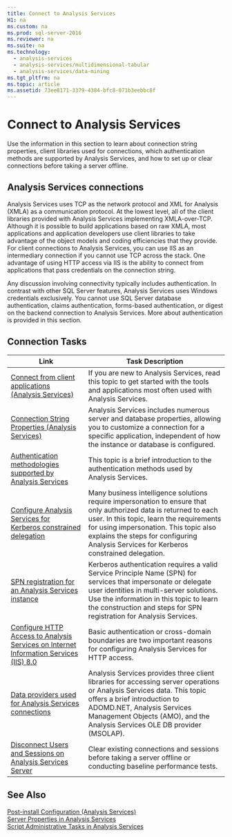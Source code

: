 ```yaml
---
title: Connect to Analysis Services
H1: na
ms.custom: na
ms.prod: sql-server-2016
ms.reviewer: na
ms.suite: na
ms.technology: 
  - analysis-services
  - analysis-services/multidimensional-tabular
  - analysis-services/data-mining
ms.tgt_pltfrm: na
ms.topic: article
ms.assetid: 73ee8171-3379-4384-bfc8-071b3eebbc8f
---
```

# Connect to Analysis Services
  Use the information in this section to learn about connection string properties, client libraries used for connections, which authentication methods are supported by Analysis Services, and how to set up or clear connections before taking a server offline.  
  
## Analysis Services connections  
 Analysis Services uses TCP as the network protocol and XML for Analysis \(XMLA\) as a communication protocol. At the lowest level, all of the client libraries provided with Analysis Services implementing XMLA\-over\-TCP. Although it is possible to build applications based on raw XMLA, most applications and application developers use client libraries to take advantage of the object models and coding efficiencies that they provide. For client connections to Analysis Services, you can use IIS as an intermediary connection if you cannot use TCP across the stack. One advantage of using HTTP access via IIS is the ability to connect from applications that pass credentials on the connection string.  
  
 Any discussion involving connectivity typically includes authentication. In contrast with other SQL Server features, Analysis Services uses Windows credentials exclusively. You cannot use SQL Server database authentication, claims authentication, forms\-based authentication, or digest on the backend connection to Analysis Services. More about authentication is provided in this section.  
  
##  <a name="bkmk_clientApps"></a> Connection Tasks  
  
|Link|Task Description|  
|----------|----------------------|  
|[Connect from client applications &#40;Analysis Services&#41;](../../Topics/TopicNameNotContainA/Connect-from-client-applications--Analysis-Services-.md)|If you are new to Analysis Services, read this topic to get started with the tools and applications most often used with Analysis Services.|  
|[Connection String Properties &#40;Analysis Services&#41;](../../Topics/TopicNameNotContainA/Connection-String-Properties--Analysis-Services-.md)|Analysis Services includes numerous server and database properties, allowing you to customize a connection for a specific application, independent of how the instance or database is configured.|  
|[Authentication methodologies supported by Analysis Services](../../Topics/TopicNameNotContainA/Authentication-methodologies-supported-by-Analysis-Services.md)|This topic is a brief introduction to the authentication methods used by Analysis Services.|  
|[Configure Analysis Services for Kerberos constrained delegation](../../Topics/TopicNameNotContainA/Configure-Analysis-Services-for-Kerberos-constrained-delegation.md)|Many business intelligence solutions require impersonation to ensure that only authorized data is returned to each user. In this topic, learn the requirements for using impersonation. This topic also explains the steps for configuring Analysis Services for Kerberos constrained delegation.|  
|[SPN registration for an Analysis Services instance](../../Topics/TopicNameNotContainA/SPN-registration-for-an-Analysis-Services-instance.md)|Kerberos authentication requires a valid Service Principle Name \(SPN\) for services that impersonate or delegate user identities in multi\-server solutions. Use the information in this topic to learn the construction and steps for SPN registration for Analysis Services.|  
|[Configure HTTP Access to Analysis Services on Internet Information Services &#40;IIS&#41; 8.0](../../Topics/TopicNameNotContainA/Configure-HTTP-Access-to-Analysis-Services-on-Internet-Information-Services--IIS--8.0.md)|Basic authentication or cross\-domain boundaries are two important reasons for configuring Analysis Services for HTTP access.|  
|[Data providers used for Analysis Services connections](../../Topics/TopicNameNotContainA/Data-providers-used-for-Analysis-Services-connections.md)|Analysis Services provides three client libraries for accessing server operations or Analysis Services data. This topic offers a brief introduction to ADOMD.NET, Analysis Services Management Objects \(AMO\), and the Analysis Services OLE DB provider \(MSOLAP\).|  
|[Disconnect Users and Sessions on Analysis Services Server](../../Topics/TopicNameNotContainA/Disconnect-Users-and-Sessions-on-Analysis-Services-Server.md)|Clear existing connections and sessions before taking a server offline or conducting baseline performance tests.|  
  
## See Also  
 [Post-install Configuration &#40;Analysis Services&#41;](../../Topics/TopicNameNotContainA/Post-install-Configuration--Analysis-Services-.md)   
 [Server Properties in Analysis Services](../../Topics/TopicNameNotContainA/Server-Properties-in-Analysis-Services.md)   
 [Script Administrative Tasks in Analysis Services](../../Topics/TopicNameNotContainA/Script-Administrative-Tasks-in-Analysis-Services.md)  
  
  